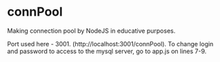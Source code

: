 # connPool
Making connection pool by NodeJS in educative purposes.

Port used here - 3001. (http://localhost:3001/connPool).
To change login and password to access to the mysql server, go to app.js on lines 7-9.
